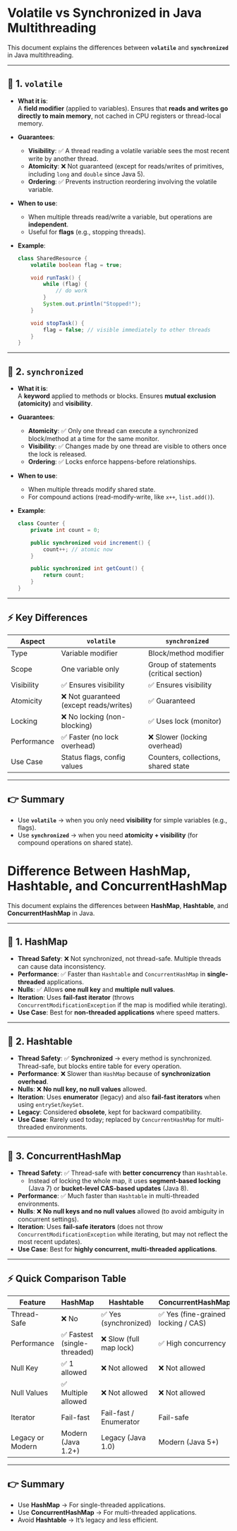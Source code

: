 
# Volatile vs Synchronized in Java Multithreading

This document explains the differences between **`volatile`** and **`synchronized`** in Java multithreading.

---

## 🔹 1. `volatile`

- **What it is**:  
  A **field modifier** (applied to variables). Ensures that **reads and writes go directly to main memory**, not cached in CPU registers or thread-local memory.  

- **Guarantees**:  
  - **Visibility**: ✅ A thread reading a volatile variable sees the most recent write by another thread.  
  - **Atomicity**: ❌ Not guaranteed (except for reads/writes of primitives, including `long` and `double` since Java 5).  
  - **Ordering**: ✅ Prevents instruction reordering involving the volatile variable.  

- **When to use**:  
  - When multiple threads read/write a variable, but operations are **independent**.  
  - Useful for **flags** (e.g., stopping threads).  

- **Example**:
  ```java
  class SharedResource {
      volatile boolean flag = true;

      void runTask() {
          while (flag) {
              // do work
          }
          System.out.println("Stopped!");
      }

      void stopTask() {
          flag = false; // visible immediately to other threads
      }
  }
  ```

---

## 🔹 2. `synchronized`

- **What it is**:  
  A **keyword** applied to methods or blocks. Ensures **mutual exclusion (atomicity)** and **visibility**.  

- **Guarantees**:  
  - **Atomicity**: ✅ Only one thread can execute a synchronized block/method at a time for the same monitor.  
  - **Visibility**: ✅ Changes made by one thread are visible to others once the lock is released.  
  - **Ordering**: ✅ Locks enforce happens-before relationships.  

- **When to use**:  
  - When multiple threads modify shared state.  
  - For compound actions (read-modify-write, like `x++`, `list.add()`).  

- **Example**:
  ```java
  class Counter {
      private int count = 0;

      public synchronized void increment() {
          count++; // atomic now
      }

      public synchronized int getCount() {
          return count;
      }
  }
  ```

---

## ⚡ Key Differences

| Aspect         | `volatile`                           | `synchronized`                        |
|----------------|--------------------------------------|----------------------------------------|
| Type           | Variable modifier                    | Block/method modifier                  |
| Scope          | One variable only                    | Group of statements (critical section) |
| Visibility     | ✅ Ensures visibility                | ✅ Ensures visibility                  |
| Atomicity      | ❌ Not guaranteed (except reads/writes) | ✅ Guaranteed                          |
| Locking        | ❌ No locking (non-blocking)         | ✅ Uses lock (monitor)                 |
| Performance    | ✅ Faster (no lock overhead)         | ❌ Slower (locking overhead)           |
| Use Case       | Status flags, config values          | Counters, collections, shared state    |

---

## 👉 Summary
- Use **`volatile`** → when you only need **visibility** for simple variables (e.g., flags).  
- Use **`synchronized`** → when you need **atomicity + visibility** (for compound operations on shared state).  


# Difference Between HashMap, Hashtable, and ConcurrentHashMap

This document explains the differences between **HashMap**, **Hashtable**, and **ConcurrentHashMap** in Java.

---

## 🔹 1. HashMap
- **Thread Safety**: ❌ Not synchronized, not thread-safe. Multiple threads can cause data inconsistency.  
- **Performance**: ✅ Faster than `Hashtable` and `ConcurrentHashMap` in **single-threaded** applications.  
- **Nulls**: ✅ Allows **one null key** and **multiple null values**.  
- **Iteration**: Uses **fail-fast iterator** (throws `ConcurrentModificationException` if the map is modified while iterating).  
- **Use Case**: Best for **non-threaded applications** where speed matters.  

---

## 🔹 2. Hashtable
- **Thread Safety**: ✅ **Synchronized** → every method is synchronized. Thread-safe, but blocks entire table for every operation.  
- **Performance**: ❌ Slower than `HashMap` because of **synchronization overhead**.  
- **Nulls**: ❌ **No null key, no null values** allowed.  
- **Iteration**: Uses **enumerator** (legacy) and also **fail-fast iterators** when using `entrySet`/`keySet`.  
- **Legacy**: Considered **obsolete**, kept for backward compatibility.  
- **Use Case**: Rarely used today; replaced by `ConcurrentHashMap` for multi-threaded environments.  

---

## 🔹 3. ConcurrentHashMap
- **Thread Safety**: ✅ Thread-safe with **better concurrency** than `Hashtable`.  
   - Instead of locking the whole map, it uses **segment-based locking** (Java 7) or **bucket-level CAS-based updates** (Java 8).  
- **Performance**: ✅ Much faster than `Hashtable` in multi-threaded environments.  
- **Nulls**: ❌ **No null keys and no null values** allowed (to avoid ambiguity in concurrent settings).  
- **Iteration**: Uses **fail-safe iterators** (does not throw `ConcurrentModificationException` while iterating, but may not reflect the most recent updates).  
- **Use Case**: Best for **highly concurrent, multi-threaded applications**.  

---

## ⚡ Quick Comparison Table

| Feature               | HashMap              | Hashtable            | ConcurrentHashMap    |
|------------------------|----------------------|----------------------|----------------------|
| Thread-Safe            | ❌ No               | ✅ Yes (synchronized) | ✅ Yes (fine-grained locking / CAS) |
| Performance            | ✅ Fastest (single-threaded) | ❌ Slow (full map lock) | ✅ High concurrency |
| Null Key               | ✅ 1 allowed        | ❌ Not allowed        | ❌ Not allowed        |
| Null Values            | ✅ Multiple allowed | ❌ Not allowed        | ❌ Not allowed        |
| Iterator               | Fail-fast           | Fail-fast / Enumerator | Fail-safe           |
| Legacy or Modern       | Modern (Java 1.2+) | Legacy (Java 1.0)    | Modern (Java 5+)     |

---

## 👉 Summary
- Use **HashMap** → For single-threaded applications.  
- Use **ConcurrentHashMap** → For multi-threaded applications.  
- Avoid **Hashtable** → It’s legacy and less efficient.  
